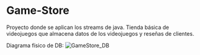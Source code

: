 # Game-Store
Proyecto donde se aplican los streams de java.
Tienda básica de videojuegos que almacena datos de los videojuegos y reseñas de clientes.

Diagrama físico de DB:
![GameStore_DB](https://github.com/user-attachments/assets/548b47e1-7dfe-4e1a-af2a-944616dabe5e)
